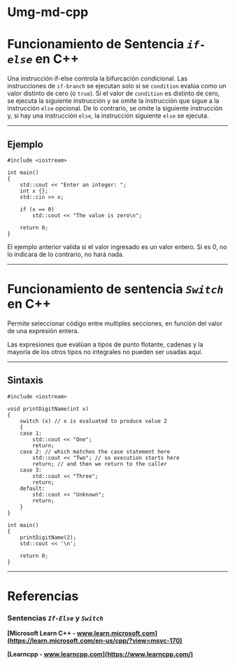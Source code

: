 # Umg-md-cpp

# Funcionamiento de Sentencia *`if-else`* en C++

Una instrucción if-else controla la bifurcación condicional. Las instrucciones de `if-branch` se ejecutan solo si se `condition` evalúa como un valor distinto de cero (o `true`). Si el valor de `condition` es distinto de cero, se ejecuta la siguiente instrucción y se omite la instrucción que sigue a la instrucción `else` opcional. De lo contrario, se omite la siguiente instrucción y, si hay una instrucción `else`, la instrucción siguiente `else` se ejecuta.

***

## Ejemplo

    #include <iostream>

    int main()
    {
        std::cout << "Enter an integer: ";
        int x {};
        std::cin >> x;

        if (x == 0)
            std::cout << "The value is zero\n";

        return 0;
    }

El ejemplo anterior valida si el valor ingresado es un valor entero. Si es 0, no lo indicara de lo contrario, no hará nada.

***

# Funcionamiento de sentencia *`Switch`* en C++

Permite seleccionar código entre multiples secciones, en función del valor de una expresión entera.

Las expresiones que evalúan a tipos de punto flotante, cadenas y la mayoría de los otros tipos no integrales no pueden ser usadas aquí.

***

## Sintaxis

    #include <iostream>

    void printDigitName(int x)
    {
        switch (x) // x is evaluated to produce value 2
        {
        case 1:
            std::cout << "One";
            return;
        case 2: // which matches the case statement here
            std::cout << "Two"; // so execution starts here
            return; // and then we return to the caller
        case 3:
            std::cout << "Three";
            return;
        default:
            std::cout << "Unknown";
            return;
        }
    }

    int main()
    {
        printDigitName(2);
        std::cout << '\n';

        return 0;
    }

***

# Referencias

### Sentencias *`If-Else`* y *`Switch`*

**[Microsoft Learn C++ - www.learn.microsoft.com](https://learn.microsoft.com/en-us/cpp/?view=msvc-170)**

**[Learncpp - www.learncpp.com](https://www.learncpp.com/)**